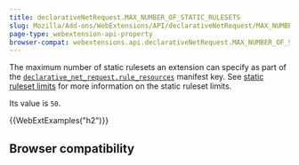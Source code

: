 ```yaml
---
title: declarativeNetRequest.MAX_NUMBER_OF_STATIC_RULESETS
slug: Mozilla/Add-ons/WebExtensions/API/declarativeNetRequest/MAX_NUMBER_OF_STATIC_RULESETS
page-type: webextension-api-property
browser-compat: webextensions.api.declarativeNetRequest.MAX_NUMBER_OF_STATIC_RULESETS
---
```




The maximum number of static rulesets an extension can specify as part of the [`declarative_net_request.rule_resources`](/Mozilla/Add-ons/WebExtensions/manifest.json/declarative_net_request) manifest key. See [static ruleset limits](/Mozilla/Add-ons/WebExtensions/API/declarativeNetRequest#static_ruleset_limits) for more information on the static ruleset limits.

Its value is `50`.

{{WebExtExamples("h2")}}

## Browser compatibility



<!--
// Copyright 2015 The Chromium Authors. All rights reserved.
//
// Redistribution and use in source and binary forms, with or without
// modification, are permitted provided that the following conditions are
// met:
//
//    * Redistributions of source code must retain the above copyright
// notice, this list of conditions and the following disclaimer.
//    * Redistributions in binary form must reproduce the above
// copyright notice, this list of conditions and the following disclaimer
// in the documentation and/or other materials provided with the
// distribution.
//    * Neither the name of Google Inc. nor the names of its
// contributors may be used to endorse or promote products derived from
// this software without specific prior written permission.
//
// THIS SOFTWARE IS PROVIDED BY THE COPYRIGHT HOLDERS AND CONTRIBUTORS
// "AS IS" AND ANY EXPRESS OR IMPLIED WARRANTIES, INCLUDING, BUT NOT
// LIMITED TO, THE IMPLIED WARRANTIES OF MERCHANTABILITY AND FITNESS FOR
// A PARTICULAR PURPOSE ARE DISCLAIMED. IN NO EVENT SHALL THE COPYRIGHT
// OWNER OR CONTRIBUTORS BE LIABLE FOR ANY DIRECT, INDIRECT, INCIDENTAL,
// SPECIAL, EXEMPLARY, OR CONSEQUENTIAL DAMAGES (INCLUDING, BUT NOT
// LIMITED TO, PROCUREMENT OF SUBSTITUTE GOODS OR SERVICES; LOSS OF USE,
// DATA, OR PROFITS; OR BUSINESS INTERRUPTION) HOWEVER CAUSED AND ON ANY
// THEORY OF LIABILITY, WHETHER IN CONTRACT, STRICT LIABILITY, OR TORT
// (INCLUDING NEGLIGENCE OR OTHERWISE) ARISING IN ANY WAY OUT OF THE USE
// OF THIS SOFTWARE, EVEN IF ADVISED OF THE POSSIBILITY OF SUCH DAMAGE.
-->

